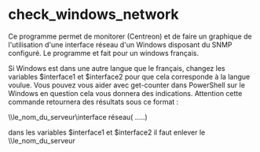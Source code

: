 # check_windows_network
Ce programme permet de monitorer (Centreon) et de faire un graphique de l'utilisation d'une interface réseau d'un Windows disposant du SNMP configuré. Le programme et fait pour un windows français. 

Si Windows est dans une autre langue que le français, changez les variables $interface1 et $interface2 pour que cela corresponde à la langue voulue. Vous pouvez vous aider avec get-counter dans PowerShell sur le Windows en question cela vous donnera des indications. Attention cette commande retournera des résultats sous ce format :

\\\\le_nom_du_serveur\interface réseau( .....)

dans les variables $interface1 et $interface2 il faut enlever le \\\le_nom_du_serveur
